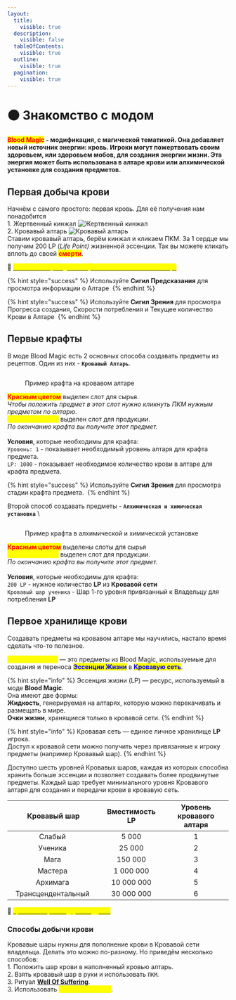 ```yaml
---
layout:
  title:
    visible: true
  description:
    visible: false
  tableOfContents:
    visible: true
  outline:
    visible: true
  pagination:
    visible: true
---
```


# 🟠 Знакомство с модом

#### <mark style="color:red;">Blo</mark><mark style="color:red;">**od Magic**</mark> - модификация, с магической тематикой. Она добавляет новый источник энергии: кровь. Игроки могут пожертвовать своим здоровьем, или здоровьем мобов, для создания энергии жизни. Эта энергия может быть использована в алтаре крови или алхимической установке для создания предметов.

## Первая добыча крови

Начнём с самого простого: первая кровь. Для её получения нам понадобится\
1\. Жертвенный кинжал <img src="https://media.discordapp.net/attachments/1147521864822968452/1147522042804060240/2214341e30eac63f.png" alt=" Жертвенный кинжал" data-size="original">\
2\. Кровавый алтарь <img src="https://media.discordapp.net/attachments/1147521864822968452/1147522175901892720/a8530a16bbf5341f.png" alt="Кровавый алтарь" data-size="original">\
Ставим кровавый алтарь, берём кинжал и кликаем ПКМ. За 1 сердце мы получим 200 LP (_Life Point)_ жизненной эссенции. Так вы можете кликать вплоть до своей <mark style="color:red;">**смерти**</mark>.

:pushpin: [<mark style="color:yellow;">**`Способы быстрой добычи крови на начальном этапе игры`**</mark>](../interesno-znat/blood-magic.md#bystraya-dobycha-krovi)

{% hint style="success" %}
Используйте **Сигил Предсказания** для просмотра информации о Алтаре <img src="https://media.discordapp.net/attachments/1147516844832464956/1147518036274839562/f6b62b24eab15f27.png" alt="" data-size="original">
{% endhint %}

{% hint style="success" %}
Используйте **Сигил Зрения** для просмотра Прогресса создания, Скорости потребления и Текущее количество Крови в Алтаре <img src="https://media.discordapp.net/attachments/1147516844832464956/1147517819941048381/f0bd689d5b991a11.png" alt="" data-size="original">
{% endhint %}

## Первые крафты

В моде Blood Magic есть 2 основных способа создавать предметы из рецептов. Один из них - **`Кровавый Алтарь`**.

<figure><img src="https://media.discordapp.net/attachments/1147510345632591872/1147530203355168938/-1.png" alt=""><figcaption><p>Пример крафта на кровавом алтаре</p></figcaption></figure>

<mark style="color:red;">**Красным цветом**</mark> выделен слот для сырья. \
_Чтобы положить предмет в этот слот нужно кликнуть ПКМ нужным предметом по алтарю_.\
<mark style="color:yellow;">**Жёлтым цветом**</mark> выделен слот для продукции.\
_По окончанию крафта вы получите этот предмет._\
\
**Условия**, которые необходимы для крафта:\
`Уровень: 1` - показывает необходимый уровень алтаря для крафта предмета.\
`LP: 1000` - показывает необходимое количество крови в алтаре для крафта предмета.

{% hint style="success" %}
Используйте **Сигил Зрения** для просмотра стадии крафта предмета. <img src="https://media.discordapp.net/attachments/1147516844832464956/1147517819941048381/f0bd689d5b991a11.png" alt="" data-size="original">
{% endhint %}

Второй способ создавать предметы - **`Алхимическая и химическая установка`** <img src="https://media.discordapp.net/attachments/1147521864822968452/1147523012917215262/2917097add5782af.png" alt="" data-size="original">\


<figure><img src="https://media.discordapp.net/attachments/1147510345632591872/1147571952689627267/-3.png" alt=""><figcaption><p>Пример крафта в алхимической и химической установке</p></figcaption></figure>

<mark style="color:red;">**Красным цветом**</mark> выделены слоты для сырья\
<mark style="color:yellow;">**Жёлтым цветом**</mark> выделен слот для продукции.\
_По окончанию крафта вы получите этот предмет._\
\
**Условия**, которые необходимы для крафта:\
`200 LP` - нужное количество **LP** из **Кровавой сети**\
`Кровавый шар ученика` - Шар 1-го уровня привязанный к Владельцу для потребления **LP**

## Первое хранилище крови

Создавать предметы на кровавом алтаре мы научились, настало время сделать что-то полезное.

<mark style="color:yellow;">**Кровавые шары**</mark> — это предметы из Blood Magic, используемые для создания и переноса <mark style="color:blue;">**Эссенции Жизни**</mark> в <mark style="color:blue;">**Кровавую сеть**</mark>.

{% hint style="info" %}
Эссенция жизни (LP) — ресурс, используемый в моде **Blood Magic**.\
Она имеют две формы: \
**Жидкость**, генерируемая на алтарях, которую можно перекачивать и размещать в мире.\
**Очки жизни**, хранящиеся только в кровавой сети.&#x20;
{% endhint %}

{% hint style="info" %}
Кровавая сеть — единое личное хранилище **LP** игрока. \
Доступ к кровавой сети можно получить через привязанные к игроку предметы (например Кровавый шар).
{% endhint %}

Доступно шесть уровней Кровавых шаров, каждая из которых способна хранить больше эссенции и позволяет создавать более продвинутые предметы. Каждый шар требует минимального уровня Кровавого алтаря для создания и передачи крови в кровавую сеть.

<table><thead><tr><th width="253" align="center">Кровавый шар</th><th width="174" align="center">Вместимость LP</th><th width="250" align="center">Уровень кровавого алтаря</th></tr></thead><tbody><tr><td align="center">Слабый <img src="https://media.discordapp.net/attachments/1147520313647693874/1147520502995353641/94279e406d1d1ab2.png" alt="" data-size="line"></td><td align="center">5 000</td><td align="center">1</td></tr><tr><td align="center">Ученика <img src="https://media.discordapp.net/attachments/1147520313647693874/1147520552618176522/33b6614d79400bfc.png" alt="" data-size="line"></td><td align="center">25 000</td><td align="center">2</td></tr><tr><td align="center">Мага <img src="https://media.discordapp.net/attachments/1147520313647693874/1147520803915702312/926e72c187bc6ade.png" alt="" data-size="line"></td><td align="center">150 000</td><td align="center">3</td></tr><tr><td align="center">Мастера <img src="https://media.discordapp.net/attachments/1147520313647693874/1147520818780315719/a7c5b375ed1b37bd.png" alt="" data-size="line"></td><td align="center">1 000 000</td><td align="center">4</td></tr><tr><td align="center">Архимага <img src="https://media.discordapp.net/attachments/1147520313647693874/1147520834806751263/debd657aa794b2e6.png" alt="" data-size="line"></td><td align="center">10 000 000</td><td align="center">5</td></tr><tr><td align="center">Трансцендентальный <img src="https://media.discordapp.net/attachments/1147520313647693874/1147520869258776626/bcbba4190029077b.png" alt="" data-size="line"></td><td align="center">30 000 000</td><td align="center">6</td></tr></tbody></table>

:pushpin: [<mark style="color:yellow;">**`Кровавые шары из других аддонов`**</mark>](../interesno-znat/blood-magic.md#krovavye-shary-iz-addonov)&#x20;

### **Способы добычи крови**

Кровавые шары нужны для пополнение крови в Кровавой сети владельца. Делать это можно по-разному. Но приведём несколько способов:\
1\. Положить шар крови в наполненный кровью алтарь.\
2\. Взять кровавый шар в руки и использовать `ПКМ`.\
3\. Ритуал [**Well Of Suffering**](ritualy.md#well-of-suffering).\
3\. Использовать <mark style="color:yellow;">**Генератор крови**</mark>.
